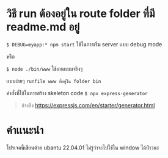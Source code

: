 # วิธี run ต้องอยู่ใน route folder ที่มี readme.md อยู่
`$ DEBUG=myapp:* npm start` ใช้ในการเริ่ม server เเบบ debug mode

หรือ

`$ node ./bin/www`  ใช้งานเเบบจริงๆ

เเบบง่ายๆ
`runfile www ที่อยู่ใน folder bin`

คำสั่งที่ใช้ในการสร้าง skeleton code `$ npx express-generator`
> อ้างอิง https://expressjs.com/en/starter/generator.html

# คำเเนะนำ
โปรเจคนี้เขียนด้วย ubantu 22.04.01 ไม่รู้ว่าจะไปใช้ใน window ได้ป่าวนะ
